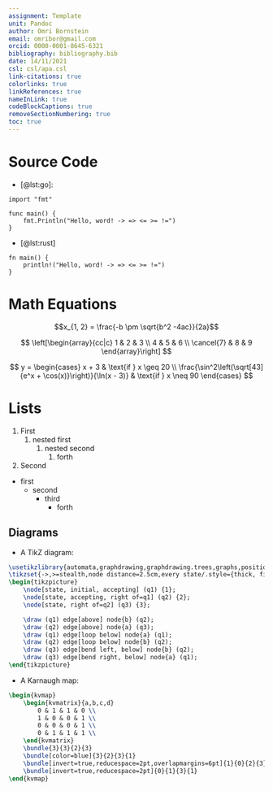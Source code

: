 ```yaml
---
assignment: Template
unit: Pandoc
author: Omri Bornstein
email: omribor@gmail.com
orcid: 0000-0001-8645-6321
bibliography: bibliography.bib
date: 14/11/2021
csl: csl/apa.csl
link-citations: true
colorlinks: true
linkReferences: true
nameInLink: true
codeBlockCaptions: true
removeSectionNumbering: true
toc: true
---
```

# Source Code
* [@lst:go]:
```{#lst:go .go caption="A Go code block"}
import "fmt"

func main() {
	fmt.Println("Hello, word! -> => <= >= !=")
}
```
* [@lst:rust]
```{#lst:rust .rs caption="A Rust code block"}
fn main() {
	println!("Hello, word! -> => <= >= !=")
}
```

# Math Equations
$$x_{1, 2} = \frac{-b \pm \sqrt{b^2 -4ac}}{2a}$$

$$
\left[\begin{array}{cc|c}
	1 & 2 & 3 \\
	4 & 5 & 6 \\
	\cancel{7} & 8 & 9
\end{array}\right]
$$

$$
y = \begin{cases}
	x + 3 & \text{if } x \geq 20 \\
	\frac{\sin^2\left(\sqrt[43]{e^x + \cos(x)}\right)}{\ln(x - 3)} & \text{if } x \neq 90
\end{cases}
$$

# Lists
1. First
	1. nested first
		1. nested second
			1. forth
2. Second

* first
	* second
		* third
			* forth

## Diagrams
* A TikZ diagram:

```{.tikz caption="Finite Automaton that accepts only those words that **do not** end in $ba$"}
\usetikzlibrary{automata,graphdrawing,graphdrawing.trees,graphs,positioning,arrows}
\tikzset{->,>=stealth,node distance=2.5cm,every state/.style={thick, fill=gray!10},initial text=$ $}
\begin{tikzpicture}
	\node[state, initial, accepting] (q1) {1};
	\node[state, accepting, right of=q1] (q2) {2};
	\node[state, right of=q2] (q3) {3};

	\draw (q1) edge[above] node{b} (q2);
	\draw (q2) edge[above] node{a} (q3);
	\draw (q1) edge[loop below] node{a} (q1);
	\draw (q2) edge[loop below] node{b} (q2);
	\draw (q3) edge[bend left, below] node{b} (q2);
	\draw (q3) edge[bend right, below] node{a} (q1);
\end{tikzpicture}
```

* A Karnaugh map:
```{.tikz caption="A Karnaugh map" additionalPackages="\usepackage{kvmap}"}
\begin{kvmap}
	\begin{kvmatrix}{a,b,c,d}
		0 & 1 & 1 & 0 \\
		1 & 0 & 0 & 1 \\
		0 & 0 & 0 & 1 \\
		0 & 1 & 1 & 1 \\
	\end{kvmatrix}
	\bundle{3}{3}{2}{3}
	\bundle[color=blue]{3}{2}{3}{1}
	\bundle[invert=true,reducespace=2pt,overlapmargins=6pt]{1}{0}{2}{3}
	\bundle[invert=true,reducespace=2pt]{0}{1}{3}{1}
\end{kvmap}
```
